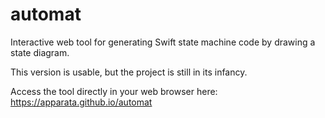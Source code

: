 # automat

Interactive web tool for generating Swift state machine code by drawing a state diagram.

This version is usable, but the project is still in its infancy.

Access the tool directly in your web browser here: https://apparata.github.io/automat

